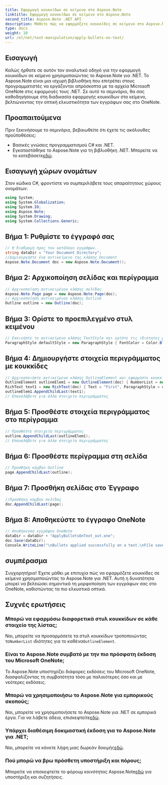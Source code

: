```yaml
---
title: Εφαρμογή κουκκίδων σε κείμενο στο Aspose.Note
linktitle: Εφαρμογή κουκκίδων σε κείμενο στο Aspose.Note
second_title: Aspose.Note .NET API
description: Μάθετε πώς να εφαρμόζετε κουκκίδες σε κείμενο στο Aspose.Note για .NET για να βελτιώσετε τα έγγραφά σας στο OneNote. Ακολουθήστε αυτόν τον οδηγό βήμα προς βήμα για αποτελεσματική μορφοποίηση.
type: docs
weight: 10
url: /el/net/text-manipulation/apply-bullets-on-text/
---
```

## Εισαγωγή
Καλώς ήρθατε σε αυτόν τον αναλυτικό οδηγό για την εφαρμογή κουκκίδων σε κείμενο χρησιμοποιώντας το Aspose.Note για .NET. Το Aspose.Note είναι μια ισχυρή βιβλιοθήκη που επιτρέπει στους προγραμματιστές να εργάζονται απρόσκοπτα με τα αρχεία Microsoft OneNote στις εφαρμογές τους .NET. Σε αυτό το σεμινάριο, θα σας καθοδηγήσουμε στη διαδικασία εφαρμογής κουκκίδων στο κείμενο, βελτιώνοντας την οπτική ελκυστικότητα των εγγράφων σας στο OneNote.
## Προαπαιτούμενα
Πριν ξεκινήσουμε το σεμινάριο, βεβαιωθείτε ότι έχετε τις ακόλουθες προϋποθέσεις:
- Βασικές γνώσεις προγραμματισμού C# και .NET.
-  Εγκαταστάθηκε το Aspose.Note για τη βιβλιοθήκη .NET. Μπορείτε να το κατεβάσετε[εδώ](https://releases.aspose.com/note/net/).
## Εισαγωγή χώρων ονομάτων
Στον κώδικα C#, φροντίστε να συμπεριλάβετε τους απαραίτητους χώρους ονομάτων:
```csharp
using System;
using System.Globalization;
using System.IO;
using Aspose.Note;
using System.Drawing;
using System.Collections.Generic;
```
## Βήμα 1: Ρυθμίστε το έγγραφό σας
```csharp
// Η διαδρομή προς τον κατάλογο εγγράφων.
string dataDir = "Your Document Directory";
//Δημιουργήστε ένα αντικείμενο της κλάσης Document
Aspose.Note.Document doc = new Aspose.Note.Document();
```
## Βήμα 2: Αρχικοποίηση σελίδας και περίγραμμα
```csharp
// Αρχικοποίηση αντικειμένου κλάσης σελίδας
Aspose.Note.Page page = new Aspose.Note.Page(doc);
// Αρχικοποίηση αντικειμένου κλάσης Outline
Outline outline = new Outline(doc);
```
## Βήμα 3: Ορίστε το προεπιλεγμένο στυλ κειμένου
```csharp
// Εκκινήστε το αντικείμενο κλάσης TextStyle και ορίστε τις ιδιότητες μορφοποίησης
ParagraphStyle defaultStyle = new ParagraphStyle { FontColor = Color.Black, FontName = "Arial", FontSize = 10 };
```
## Βήμα 4: Δημιουργήστε στοιχεία περιγράμματος με κουκκίδες
```csharp
// Αρχικοποιήστε αντικείμενα κλάσης OutlineElement και εφαρμόστε κουκκίδες
OutlineElement outlineElem1 = new OutlineElement(doc) { NumberList = new NumberList("*", "Arial", 10) };
RichText text1 = new RichText(doc) { Text = "First", ParagraphStyle = defaultStyle };
outlineElem1.AppendChildLast(text1);
// Επαναλάβετε για άλλα στοιχεία περιγράμματος
```
## Βήμα 5: Προσθέστε στοιχεία περιγράμματος στο περίγραμμα
```csharp
// Προσθέστε στοιχεία περιγράμματος
outline.AppendChildLast(outlineElem1);
// Επαναλάβετε για άλλα στοιχεία περιγράμματος
```
## Βήμα 6: Προσθέστε περίγραμμα στη σελίδα
```csharp
// Προσθήκη κόμβου Outline
page.AppendChildLast(outline);
```
## Βήμα 7: Προσθήκη σελίδας στο Έγγραφο
```csharp
//Προσθήκη κόμβου σελίδας
doc.AppendChildLast(page);
```
## Βήμα 8: Αποθηκεύστε το έγγραφο OneNote
```csharp
// Αποθήκευση εγγράφου OneNote
dataDir = dataDir + "ApplyBulletsOnText_out.one"; 
doc.Save(dataDir);
Console.WriteLine("\nBullets applied successfully on a text.\nFile saved at " + dataDir); 
```
## συμπέρασμα
Συγχαρητήρια! Έχετε μάθει με επιτυχία πώς να εφαρμόζετε κουκκίδες σε κείμενο χρησιμοποιώντας το Aspose.Note για .NET. Αυτή η δυνατότητα μπορεί να βελτιώσει σημαντικά τη μορφοποίηση των εγγράφων σας στο OneNote, καθιστώντας τα πιο ελκυστικά οπτικά.
## Συχνές ερωτήσεις
### Μπορώ να εφαρμόσω διαφορετικά στυλ κουκκίδων σε κάθε στοιχείο της λίστας;
 Ναι, μπορείτε να προσαρμόσετε τα στυλ κουκκίδων τροποποιώντας το`NumberList` ιδιότητες για το καθένα`OutlineElement`.
### Είναι το Aspose.Note συμβατό με την πιο πρόσφατη έκδοση του Microsoft OneNote;
Το Aspose.Note υποστηρίζει διάφορες εκδόσεις του Microsoft OneNote, διασφαλίζοντας τη συμβατότητα τόσο με παλαιότερες όσο και με νεότερες εκδόσεις.
### Μπορώ να χρησιμοποιήσω το Aspose.Note για εμπορικούς σκοπούς;
 Ναι, μπορείτε να χρησιμοποιήσετε το Aspose.Note για .NET σε εμπορικά έργα. Για να λάβετε άδεια, επισκεφτείτε[εδώ](https://purchase.aspose.com/buy).
### Υπάρχει διαθέσιμη δοκιμαστική έκδοση για το Aspose.Note για .NET;
 Ναι, μπορείτε να κάνετε λήψη μιας δωρεάν δοκιμής[εδώ](https://releases.aspose.com/).
### Πού μπορώ να βρω πρόσθετη υποστήριξη και πόρους;
 Μπορείτε να επισκεφτείτε το φόρουμ κοινότητας Aspose.Note[εδώ](https://forum.aspose.com/c/note/28) για υποστήριξη και συζητήσεις.